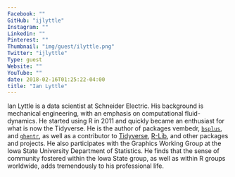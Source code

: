 ```yaml
---
Facebook: ""
GitHub: "ijlyttle"
Instagram: ""
Linkedin: ""
Pinterest: ""
Thumbnail: "img/guest/ilyttle.png"
Twitter: "ijlyttle"
Type: guest
Website: ""
YouTube: ""
date: 2018-02-16T01:25:22-04:00
title: "Ian Lyttle"
---
```


Ian Lyttle is a data scientist at Schneider Electric. His background is mechanical engineering, with an emphasis on computational fluid-dynamics. He started using R in 2011 and quickly became an enthusiast for what is now the Tidyverse. He is the author of packages vembedr, [`bsplus`](https://ijlyttle.github.io/bsplus), and [`ghentr`](https://github.com/ijlyttle/ghentr), as well as a contributor to [Tidyverse](https://www.tidyverse.org/), [R-Lib](https://github.com/r-lib), and other packages and projects. He also participates with the Graphics Working Group at the Iowa State University Department of Statistics. He finds that the sense of community fostered within the Iowa State group, as well as within R groups worldwide, adds tremendously to his professional life.

